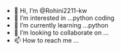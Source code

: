 - 👋 Hi, I’m @Rohini2211-kw
- 👀 I’m interested in ...python coding
- 🌱 I’m currently learning ...python
- 💞️ I’m looking to collaborate on ...
- 📫 How to reach me ...

<!---
Rohini2211-kw/Rohini2211-kw is a ✨ special ✨ repository because its `README.md` (this file) appears on your GitHub profile.
You can click the Preview link to take a look at your changes.
--->
